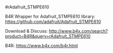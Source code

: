 #rAdafruit_STMPE610

B4R Wrapper for Adafruit_STMPE610 library: https://github.com/adafruit/Adafruit_STMPE610

Download & Discuss: http://www.b4x.com/search?product=B4R&query=rAdafruit_STMPE610

B4R: https://www.b4x.com/b4r.html